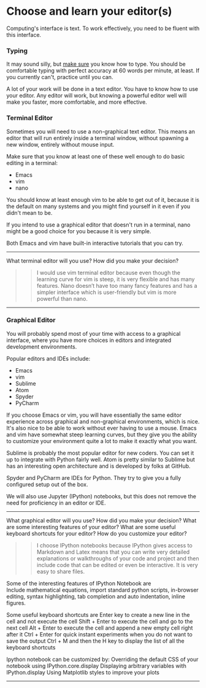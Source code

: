 # Choose and learn your editor(s)


Computing's interface is text. To work effectively, you need to be fluent with this interface.


### Typing

It may sound silly, but [make sure](http://www.typingtest.com/) you know how to type. You should be comfortable typing with perfect accuracy at 60 words per minute, at least. If you currently can't, practice until you can.

A lot of your work will be done in a text editor. You have to know how to use your editor. Any editor will work, but knowing a powerful editor well will make you faster, more comfortable, and more effective.


### Terminal Editor

Sometimes you will need to use a non-graphical text editor. This means an editor that will run entirely inside a terminal window, without spawning a new window, entirely without mouse input.

Make sure that you know at least one of these well enough to do basic editing in a terminal:

 * Emacs
 * vim
 * nano

You should know at least enough vim to be able to get out of it, because it is the default on many systems and you might find yourself in it even if you didn't mean to be.

If you intend to use a graphical editor that doesn't run in a terminal, nano might be a good choice for you because it is very simple.

Both Emacs and vim have built-in interactive tutorials that you can try.

---

What terminal editor will you use? How did you make your decision?

>> I would use vim terminal editor because even though the learning curve for vim is steep, it is very flexible and has many features. Nano doesn’t have too many fancy features and has a simpler interface which is user-friendly but vim is more powerful than nano.


---


### Graphical Editor

You will probably spend most of your time with access to a graphical interface, where you have more choices in editors and integrated development environments.

Popular editors and IDEs include:

 * Emacs
 * vim
 * Sublime
 * Atom
 * Spyder
 * PyCharm

If you choose Emacs or vim, you will have essentially the same editor experience across graphical and non-graphical environments, which is nice. It's also nice to be able to work without ever having to use a mouse. Emacs and vim have somewhat steep learning curves, but they give you the ability to customize your environment quite a lot to make it exactly what you want.

Sublime is probably the most popular editor for new coders. You can set it up to integrate with Python fairly well. Atom is pretty similar to Sublime but has an interesting open architecture and is developed by folks at GitHub.

Spyder and PyCharm are IDEs for Python. They try to give you a fully configured setup out of the box.

We will also use Jupyter (IPython) notebooks, but this does not remove the need for proficiency in an editor or IDE.

---

What graphical editor will you use? How did you make your decision? What are some interesting features of your editor? What are some useful keyboard shortcuts for your editor? How do you customize your editor?

>> I choose IPython notebooks because IPython gives access to Markdown and Latex means that you can write very detailed explanations or walkthroughs of your code and project and then include code that can be edited or even be interactive. It is very easy to share files. 

Some of the interesting features of IPython Notebook are  
Include mathematical equations, import standard python scripts, in-browser editing, syntax highlighting, tab completion and auto indentation, inline figures.

Some useful keyboard shortcuts are
Enter key to create a new line in the cell and not execute the cell
Shift + Enter to execute the cell and go to the next cell
Alt + Enter to execute the cell and append a new empty cell right after it
Ctrl + Enter for quick instant experiments when you do not want to save the output
Ctrl + M and then the H key to display the list of all the keyboard shortcuts

Ipython notebook can be customized by: 
Overriding the default CSS of your notebook using IPython.core.display
Displaying arbitrary variables with IPython.display
Using Matplotlib styles to improve your plots




---
